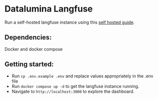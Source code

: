# Datalumina Langfuse
Run a self-hosted langfuse instance using this [self hosted guide](https://langfuse.com/docs/deployment/self-host).

## Dependencies:
Docker and docker compose

## Getting started:
- Run `cp .env.example .env` and replace values appropriately in the .env file
- Run `docker compose up -d` to get the langfuse instance running.
- Navigate to `http://localhost:3000` to explore the dashboard.